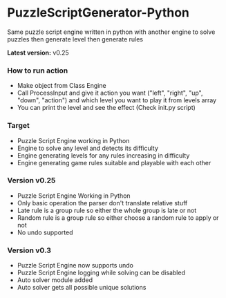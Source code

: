 # PuzzleScriptGenerator-Python

Same puzzle script engine written in python with another engine to solve puzzles then generate level then generate rules

<b>Latest version:</b> v0.25

### How to run action
- Make object from Class Engine
- Call ProcessInput and give it action you want ("left", "right", "up", "down", "action") and which level you want to play it from levels array
- You can print the level and see the effect (Check init.py script)

### Target
- Puzzle Script Engine working in Python
- Engine to solve any level and detects its difficulty
- Engine generating levels for any rules increasing in difficulty
- Engine generating game rules suitable and playable with each other

### Version v0.25
- Puzzle Script Engine Working in Python
- Only basic operation the parser don't translate relative stuff
- Late rule is a group rule so either the whole group is late or not
- Random rule is a group rule so either choose a random rule to apply or not
- No undo supported

### Version v0.3
- Puzzle Script Engine now supports undo
- Puzzle Script Engine logging while solving can be disabled
- Auto solver module added
- Auto solver gets all possible unique solutions
